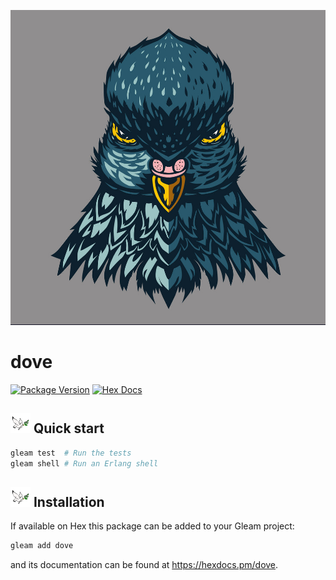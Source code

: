 ![dove](https://raw.githubusercontent.com/massivefermion/dove/main/banner.jpg)

# dove

[![Package Version](https://img.shields.io/hexpm/v/dove)](https://hex.pm/packages/dove)
[![Hex Docs](https://img.shields.io/badge/hex-docs-ffaff3)](https://hexdocs.pm/dove/)

## <img width=32 src="https://raw.githubusercontent.com/massivefermion/dove/main/icon.png"> Quick start

```sh
gleam test  # Run the tests
gleam shell # Run an Erlang shell
```

## <img width=32 src="https://raw.githubusercontent.com/massivefermion/dove/main/icon.png"> Installation

If available on Hex this package can be added to your Gleam project:

```sh
gleam add dove
```

and its documentation can be found at <https://hexdocs.pm/dove>.
